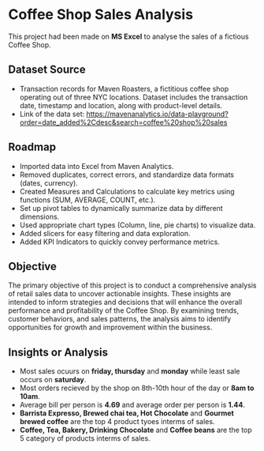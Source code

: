 # Coffee Shop Sales Analysis
This project had been made on **MS Excel** to analyse the sales of a fictious Coffee Shop.

## Dataset Source
- Transaction records for Maven Roasters, a fictitious coffee shop operating out of three NYC locations. Dataset includes the transaction date, timestamp and location, along with product-level details.
- Link of the data set: https://mavenanalytics.io/data-playground?order=date_added%2Cdesc&search=coffee%20shop%20sales

## Roadmap
-  Imported data into Excel from Maven Analytics.
-  Removed duplicates, correct errors, and standardize data formats (dates, currency).
-  Created Measures and Calculations to calculate key metrics using functions (SUM, AVERAGE, COUNT, etc.).
-  Set up pivot tables to dynamically summarize data by different dimensions.
-  Used appropriate chart types (Column, line, pie charts) to visualize data.
-  Added slicers for easy filtering and data exploration.
-  Added KPI Indicators to quickly convey performance metrics.

## Objective
The primary objective of this project is to conduct a comprehensive analysis of retail sales data to uncover actionable insights. These insights are intended to inform strategies and decisions that will enhance the overall performance and profitability of the Coffee Shop. By examining trends, customer behaviors, and sales patterns, the analysis aims to identify opportunities for growth and improvement within the business.

## Insights or Analysis 
- Most sales ocuurs on **friday, thursday** and **monday** while least sale occurs on **saturday**.
- Most orders recieved by the shop on 8th-10th hour of the day or **8am to 10am**.
- Average bill per person is **4.69** and average order per person is **1.44**.
- **Barrista Expresso, Brewed chai tea, Hot Chocolate** and **Gourmet brewed coffee** are the top 4 product tyoes interms of sales.
- **Coffee, Tea, Bakery, Drinking Chocolate** and **Coffee beans** are the top 5 category of products interms of sales.

